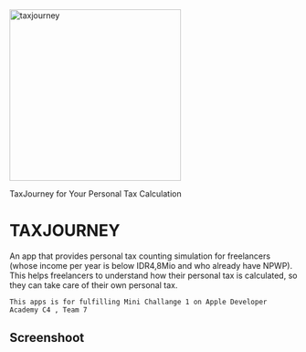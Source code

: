 
<img src="https://i.ibb.co/XkfWSvN/TJ.jpg" width="300" alt="taxjourney">

TaxJourney for Your Personal Tax Calculation

# TAXJOURNEY
An app that provides personal tax counting simulation for freelancers (whose income per year is below IDR4,8Mio and who already have NPWP). This helps freelancers to understand how their personal tax is calculated, so they can take care of their own personal tax.

```
This apps is for fulfilling Mini Challange 1 on Apple Developer Academy C4 , Team 7
```

## Screenshoot
